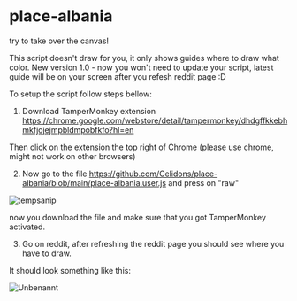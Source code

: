 # place-albania
try to take over the canvas!

This script doesn't draw for you, it only shows guides where to draw what color. New version 1.0 - now you won't need to update your script, latest guide will be on your screen after you refesh reddit page :D

To setup the script follow steps bellow:

1. Download TamperMonkey extension https://chrome.google.com/webstore/detail/tampermonkey/dhdgffkkebhmkfjojejmpbldmpobfkfo?hl=en

Then click on the extension the top right of Chrome (please use chrome, might not work on other browsers)

2. Now go to the file https://github.com/Celidons/place-albania/blob/main/place-albania.user.js
and press on 
"raw"

![tempsanip](https://user-images.githubusercontent.com/102899724/161423810-16113ee8-ed91-4722-95d3-a3c1c7bc07c1.png)

now you download the file and make sure that you got TamperMonkey activated.

3. Go on reddit, after refreshing the reddit page you should see where you have to draw.

It should look something like this:

![Unbenannt](https://user-images.githubusercontent.com/102899724/161423193-75edc7c5-7306-4cbe-97c1-4b3ef914c18f.PNG)

